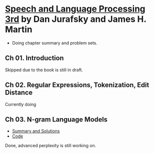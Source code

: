 # [Speech and Language Processing 3rd](https://web.stanford.edu/~jurafsky/slp3/) by **Dan Jurafsky and James H. Martin**

* Doing chapter summary and problem sets.
## Ch 01. Introduction
Skipped due to the book is still in draft. 
## Ch 02. Regular Expressions, Tokenization, Edit Distance
Currently doing
## Ch 03. N-gram Language Models
* [Summary and Solutions](https://github.com/k1seul/NLP_studies/blob/main/speech_and_language_processing/ch3_n_gram_models.pdf)
* [Code](https://github.com/k1seul/NLP_studies/blob/main/codes/chapter03.ipynb)

Done, advanced perplexity is still working on. 
